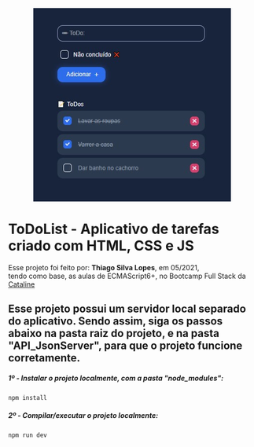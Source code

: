 <!---->
<div align="center">
<img src="./ReadMeFiles/app.jpg" align="center">
</div>

# ToDoList - Aplicativo de tarefas criado com HTML, CSS e JS

<p>Esse projeto foi feito por: <strong>Thiago Silva Lopes</strong>, em 05/2021,</br>
tendo como base, as aulas de ECMAScript6+, no Bootcamp Full Stack da <a href="https://bootcamp.cataline.io/">Cataline</a>

## Esse projeto possui um servidor local separado do aplicativo. Sendo assim, siga os passos abaixo na pasta raiz do projeto, e na pasta "API_JsonServer", para que o projeto funcione corretamente.

##### 1º - Instalar o projeto localmente, com a pasta "node_modules":

```
npm install
```

##### 2º - Compilar/executar o projeto localmente:

```
npm run dev
```
